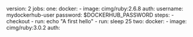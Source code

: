 version: 2
jobs:
  one:
    docker:
      - image: cimg/ruby:2.6.8
        auth:
          username: mydockerhub-user
          password: $DOCKERHUB_PASSWORD
    steps:
      - checkout 
      - run: echo "A first hello"
      - run: sleep 25
  two:
     docker:
       - image: cimg/ruby:3.0.2
         auth:
